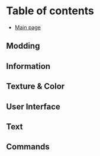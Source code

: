 # Table of contents

* [Main page](README.md)

## Modding

## Information

## Texture & Color

## User Interface

## Text

## Commands
